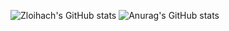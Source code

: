 ![Zloihach's GitHub stats](https://github-readme-stats.vercel.app/api?username=zloihach\&rank_icon=github&theme=onedark)
![Anurag's GitHub stats](https://github-readme-stats.vercel.app/api?username=zloihach)
<!---
zloihach/zloihach is a ✨ special ✨ repository because its `README.md` (this file) appears on your GitHub profile.
You can click the Preview link to take a look at your changes.
--->

